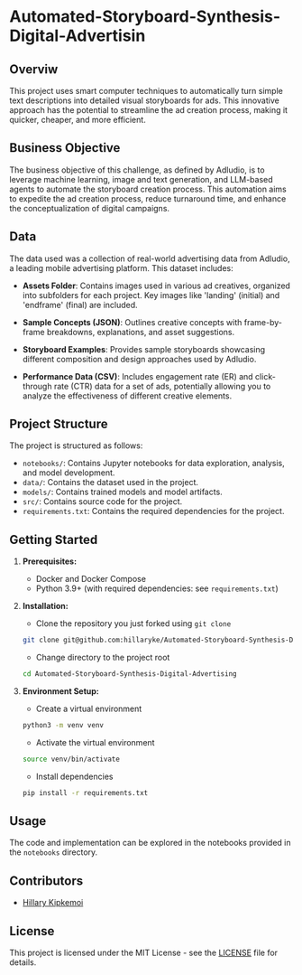 # Automated-Storyboard-Synthesis-Digital-Advertisin

## Overviw
This project uses smart computer techniques to automatically turn simple text descriptions into detailed visual storyboards for ads. This innovative approach has the potential to streamline the ad creation process, making it quicker, cheaper, and more efficient.

## Business Objective
The business objective of this challenge, as defined by Adludio, is to leverage machine learning, image and text generation, and LLM-based agents to automate the storyboard creation process. This automation aims to expedite the ad creation process, reduce turnaround time, and enhance the conceptualization of digital campaigns.


## Data
The data used was a collection of real-world advertising data from Adludio, a leading mobile advertising platform. This dataset includes:

* **Assets Folder**: Contains images used in various ad creatives, organized into subfolders for each project. Key images like 'landing' (initial) and 'endframe' (final) are included.

* **Sample Concepts (JSON)**: Outlines creative concepts with frame-by-frame breakdowns, explanations, and asset suggestions.

* **Storyboard Examples**: Provides sample storyboards showcasing different composition and design approaches used by Adludio.

* **Performance Data (CSV)**: Includes engagement rate (ER) and click-through rate (CTR) data for a set of ads, potentially allowing you to analyze the effectiveness of different creative elements.

## Project Structure
The project is structured as follows:

- `notebooks/`: Contains Jupyter notebooks for data exploration, analysis, and model development.
- `data/`: Contains the dataset used in the project.
- `models/`: Contains trained models and model artifacts.
- `src/`: Contains source code for the project.
- `requirements.txt`: Contains the required dependencies for the project.

## Getting Started
1. **Prerequisites:**
   - Docker and Docker Compose
   - Python 3.9+ (with required dependencies: see `requirements.txt`)

2. **Installation:**
    - Clone the repository you just forked using `git clone`
    ```bash
    git clone git@github.com:hillaryke/Automated-Storyboard-Synthesis-Digital-Advertising.git
    ```
    - Change directory to the project root
    ```bash
    cd Automated-Storyboard-Synthesis-Digital-Advertising
    ```
3. **Environment Setup:**
    - Create a virtual environment
    ```bash
    python3 -m venv venv
    ```
    - Activate the virtual environment
    ```bash
    source venv/bin/activate
    ```
    - Install dependencies
    ```bash
    pip install -r requirements.txt
    ```
## Usage
The code and implementation can be explored in the notebooks provided in the `notebooks` directory.

## Contributors
- [Hillary Kipkemoi](https://github.com/hillaryke)

## License
This project is licensed under the MIT License - see the [LICENSE](LICENSE) file for details.
